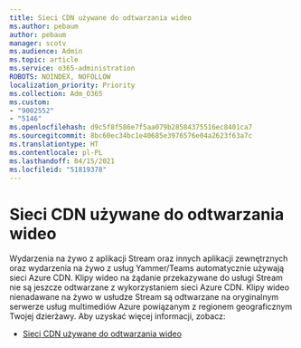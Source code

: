 ```yaml
---
title: Sieci CDN używane do odtwarzania wideo
ms.author: pebaum
author: pebaum
manager: scotv
ms.audience: Admin
ms.topic: article
ms.service: o365-administration
ROBOTS: NOINDEX, NOFOLLOW
localization_priority: Priority
ms.collection: Adm_O365
ms.custom:
- "9002552"
- "5146"
ms.openlocfilehash: d9c5f8f586e7f5aa079b28584375516ec8401ca7
ms.sourcegitcommit: 8bc60ec34bc1e40685e3976576e04a2623f63a7c
ms.translationtype: HT
ms.contentlocale: pl-PL
ms.lasthandoff: 04/15/2021
ms.locfileid: "51819378"
---
```

# <a name="cdn-used-for-video-playback"></a>Sieci CDN używane do odtwarzania wideo

Wydarzenia na żywo z aplikacji Stream oraz innych aplikacji zewnętrznych oraz wydarzenia na żywo z usług Yammer/Teams automatycznie używają sieci Azure CDN. Klipy wideo na żądanie przekazywane do usługi Stream nie są jeszcze odtwarzane z wykorzystaniem sieci Azure CDN. Klipy wideo nienadawane na żywo w usłudze Stream są odtwarzane na oryginalnym serwerze usług multimediów Azure powiązanym z regionem geograficznym Twojej dzierżawy. Aby uzyskać więcej informacji, zobacz:

- [Sieci CDN używane do odtwarzania wideo](https://docs.microsoft.com/stream/network-overview#cdn-used-for-video-playback)
